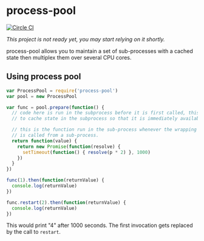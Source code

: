 # process-pool

[![Circle CI](https://circleci.com/gh/nuisanceofcats/process-pool.png)](https://circleci.com/gh/nuisanceofcats/process-pool)

*This project is not ready yet, you may start relying on it shortly.*

process-pool allows you to maintain a set of sub-processes with a cached state then multiplex them over several CPU cores.

## Using process pool

```javascript
var ProcessPool = require('process-pool')
var pool = new ProcessPool

var func = pool.prepare(function() {
  // code here is run in the subprocess before it is first called, this allows you
  // to cache state in the subprocess so that it is immediately available.

  // this is the function run in the sub-process whenever the wrapping function
  // is called from a sub-process.
  return function(value) {
    return new Promise(function(resolve) {
      setTimeout(function() { resolve(p * 2) }, 1000)
    })
  }
})

func(1).then(function(returnValue) {
  console.log(returnValue)
})

func.restart(2).then(function(returnValue) {
  console.log(returnValue)
})
```

This would print "4" after 1000 seconds. The first invocation gets replaced by the call to `restart`.
